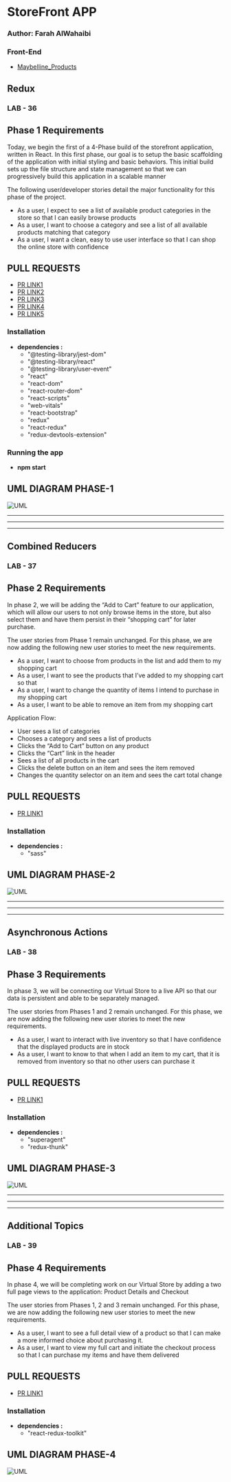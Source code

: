 # **StoreFront APP**

### **Author: Farah AlWahaibi**

### **Front-End**
* [Maybelline_Products](https://maybelline2021.netlify.app)


## **Redux**

### **LAB - 36**

## **Phase 1 Requirements**

Today, we begin the first of a 4-Phase build of the storefront application, written in React. In this first phase, our goal is to setup the basic scaffolding of the application with initial styling and basic behaviors. This initial build sets up the file structure and state management so that we can progressively build this application in a scalable manner

The following user/developer stories detail the major functionality for this phase of the project.

* As a user, I expect to see a list of available product categories in the store so that I can easily browse products
* As a user, I want to choose a category and see a list of all available products matching that category
* As a user, I want a clean, easy to use user interface so that I can shop the online store with confidence

## **PULL REQUESTS**

* [PR LINK1](https://github.com/farahalwahaibi/stoRefont/pull/1)
* [PR LINK2](https://github.com/farahalwahaibi/stoRefont/pull/2)
* [PR LINK3](https://github.com/farahalwahaibi/stoRefont/pull/3)
* [PR LINK4](https://github.com/farahalwahaibi/stoRefont/pull/4)
* [PR LINK5](https://github.com/farahalwahaibi/stoRefont/pull/5)



### **Installation**
* **dependencies :**
  *  "@testing-library/jest-dom"
  *  "@testing-library/react"
  *  "@testing-library/user-event"
  *  "react"
  *  "react-dom"
  *  "react-router-dom"
  *  "react-scripts"
  *  "web-vitals"
  *  "react-bootstrap"
  *  "redux"
  *  "react-redux"
  *  "redux-devtools-extension"


### **Running the app**
* **npm start**


## **UML DIAGRAM PHASE-1**

![UML](1.PNG)

***
***
***



## **Combined Reducers**

### **LAB - 37**

## **Phase 2 Requirements**

In phase 2, we will be adding the “Add to Cart” feature to our application, which will allow our users to not only browse items in the store, but also select them and have them persist in their “shopping cart” for later purchase.

The user stories from Phase 1 remain unchanged. For this phase, we are now adding the following new user stories to meet the new requirements.

* As a user, I want to choose from products in the list and add them to my shopping cart
* As a user, I want to see the products that I’ve added to my shopping cart so that
* As a user, I want to change the quantity of items I intend to purchase in my shopping cart
* As a user, I want to be able to remove an item from my shopping cart

Application Flow:

* User sees a list of categories
* Chooses a category and sees a list of products
* Clicks the “Add to Cart” button on any product
* Clicks the “Cart” link in the header
* Sees a list of all products in the cart
* Clicks the delete button on an item and sees the item removed
* Changes the quantity selector on an item and sees the cart total change

## **PULL REQUESTS**

* [PR LINK1](https://github.com/farahalwahaibi/stoRefont/pull/6)


### **Installation**
* **dependencies :**
  *  "sass"



## **UML DIAGRAM PHASE-2**

![UML](2.PNG)



***
***
***


## **Asynchronous Actions**

### **LAB - 38**

## **Phase 3 Requirements**

In phase 3, we will be connecting our Virtual Store to a live API so that our data is persistent and able to be separately managed.

The user stories from Phases 1 and 2 remain unchanged. For this phase, we are now adding the following new user stories to meet the new requirements.

* As a user, I want to interact with live inventory so that I have confidence that the displayed products are in stock
* As a user, I want to know to that when I add an item to my cart, that it is removed from inventory so that no other users can purchase it


## **PULL REQUESTS**

* [PR LINK1](https://github.com/farahalwahaibi/stoRefont/pull/7)


### **Installation**
* **dependencies :**
  *  "superagent"
  *  "redux-thunk"



## **UML DIAGRAM PHASE-3**

![UML](3.PNG)

***
***
***

## **Additional Topics**

### **LAB - 39**

## **Phase 4 Requirements**

In phase 4, we will be completing work on our Virtual Store by adding a two full page views to the application: Product Details and Checkout

The user stories from Phases 1, 2 and 3 remain unchanged. For this phase, we are now adding the following new user stories to meet the new requirements.

* As a user, I want to see a full detail view of a product so that I can make a more informed choice about purchasing it.
* As a user, I want to view my full cart and initiate the checkout process so that I can purchase my items and have them delivered


## **PULL REQUESTS**

* [PR LINK1](https://github.com/farahalwahaibi/stoRefont/pull/8)


### **Installation**
* **dependencies :**
  *  "react-redux-toolkit"
  



## **UML DIAGRAM PHASE-4**

![UML](4.png)


